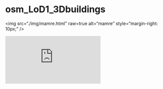 # osm_LoD1_3Dbuildings

<img
src=“./img/mamre.html”
raw=true
alt=“mamre”
style=“margin-right: 10px;”
/>

![alt text](https://github.com/AdrianKriger/osm_LoD1_3Dbuildings/blob/main/img/mamre.html)

